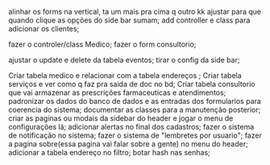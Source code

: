 alinhar os forms na vertical, ta um mais pra cima q outro kk
ajustar para que quando clique as opções do side bar sumam;
add controller e class para adicionar os clientes;
<!-- tem que  ajustar os forms, botar placeholders ; -->
fazer o controler/class Medico;
fazer o form consultorio;
<!-- ajustar o link serviços; -->
ajustar o update e delete da tabela eventos;
tirar o config da side bar;
<!-- começar o sistema de mensagens para os clientes; -->
Criar tabela medico e relacionar com a tabela endereços ;
Criar tabela serviços e ver como q faz pra saida de doc no bd;
Criar tabela consultorio que vai armazenar as prescrições farmaceuticas e atendimentos;
padronizar os dados do banco de dados e as entradas dos formularios para coerencia do sistema;
documentar as classes para a manutenção posterior;
criar as paginas ou modais da sidebar do header e jogar o menu de configurações lá; 
adicionar alertas no final dos cadastros;
fazer o sistema de notificação no sistema;
fazer o sistema de "lembretes por usuario";
fazer a pagina sobre(essa pagina vai falar sobre a gente) no menu do header;
adicionar a tabela endereço no filtro;
botar hash nas senhas;